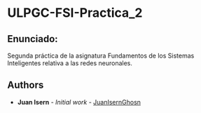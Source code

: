 # ULPGC-FSI-Practica_2

## Enunciado:

Segunda práctica de la asignatura Fundamentos de los Sistemas Inteligentes relativa a las redes neuronales.

## Authors
* **Juan Isern** - *Initial work* - [JuanIsernGhosn](https://github.com/JuanIsernGhosn/)
